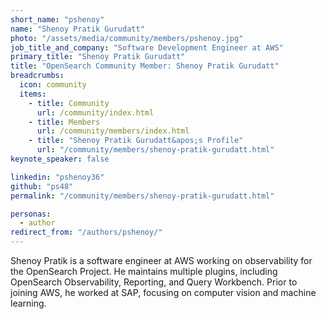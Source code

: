 ```yaml
---
short_name: "pshenoy"
name: "Shenoy Pratik Gurudatt"
photo: "/assets/media/community/members/pshenoy.jpg"
job_title_and_company: "Software Development Engineer at AWS"
primary_title: "Shenoy Pratik Gurudatt"
title: "OpenSearch Community Member: Shenoy Pratik Gurudatt"
breadcrumbs:
  icon: community
  items:
    - title: Community
      url: /community/index.html
    - title: Members
      url: /community/members/index.html
    - title: "Shenoy Pratik Gurudatt&apos;s Profile"
      url: "/community/members/shenoy-pratik-gurudatt.html"
keynote_speaker: false

linkedin: "pshenoy36"
github: "ps48"
permalink: "/community/members/shenoy-pratik-gurudatt.html"

personas:
  - author
redirect_from: "/authors/pshenoy/"
---
```


Shenoy Pratik is a software engineer at AWS working on observability for the OpenSearch Project. He maintains multiple plugins, including OpenSearch Observability, Reporting, and Query Workbench. Prior to joining AWS, he worked at SAP, focusing on computer vision and machine learning.
